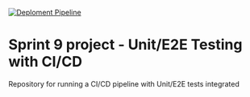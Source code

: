 [![Deploment Pipeline](https://github.com/franciscodiegonobre/ci-test-playground/actions/workflows/pipeline.yml/badge.svg)](https://github.com/franciscodiegonobre/ci-test-playground/actions/workflows/pipeline.yml)

# Sprint 9 project - Unit/E2E Testing with CI/CD

Repository for running a CI/CD pipeline with Unit/E2E tests integrated
